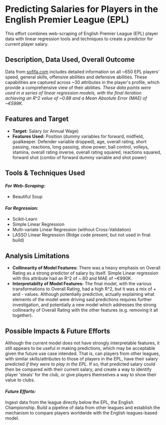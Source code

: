 # Predicting Salaries for Players in the English Premier League (EPL)

This effort combines web-scraping of English Premier League (EPL) player data with linear regression tools and techniques to create a predictor for current player salary.

## Description, Data Used, Overall Outcome

Data from [sofifa.com](https://sofifa.com/) includes detailed information on all ~650 EPL players' speed, general skills, offensive abilities and defensive abilities. These capabilities are captured across ~30 attributes in the player's profile, which provide a comprehensive view of their abilities. *These data points were used in a series of linear regression models, with the final iteration achieving an R^2 value of ~0.88 and a Mean Absolute Error (MAE) of ~€599K.* 

## Features and Target

* **Target:** Salary (or Annual Wage)
* **Features Used:** Position (dummy variables for forward, midfield, goalkeeper. Defender variable dropped), age, overall rating, short passing, reactions, long passing, show power, ball control, volleys, stamina, overall rating inverse, overall rating squared, reactions squared, forward shot (combo of forward dummy variable and shot power)

## Tools & Techniques Used

#### *For Web-Scraping:*
* Beautiful Soup 

#### *For Regression:*
* Scikit-Learn
* Simple Linear Regression
* Multi-variate Linear Regression (without Cross-Validation)
* LASSO Linear Regression (Ridge code present, but not used in final build)

## Analysis Limitations

* **Collinearity of Model Features:** There was a heavy emphasis on Overall Rating as a strong predictor of salary by itself. Simple Linear regression with this attribute had an R^2 of ~.60 and MAE of ~€990K. 
* **Interpretabilty of Model Features:** The final model, with the various transformations to Overall Rating, had a high R^2, but it was a mix of + and - values. Although potentially predictive, actually explaining what elements of the model were driving said predictions requires further investigation, and potentially a new model which addresses the strong collinearity of Overall Rating with the other features (e.g. removing it all together). 

## Possible Impacts & Future Efforts

Although the current model does not have strongly interpretable features, it still appears to be useful in making predictions, which may be acceptable given the future use case intended. That is, can players from other leagues, with similar skills/attributes to those of players in the EPL, have their salary predicted *if they were to play in the EPL.* If so, that predicted salary could then be compared with their current salary, and create a way to identify player 'steals' for the club, or give players themselves a way to show their value to clubs. 

#### *Future Efforts:*
Ingest data from the league directly below the EPL, the English Championship. Build a pipeline of data from other leagues and establish the mechanism to compare players worldwide with the English leagues-based model. 